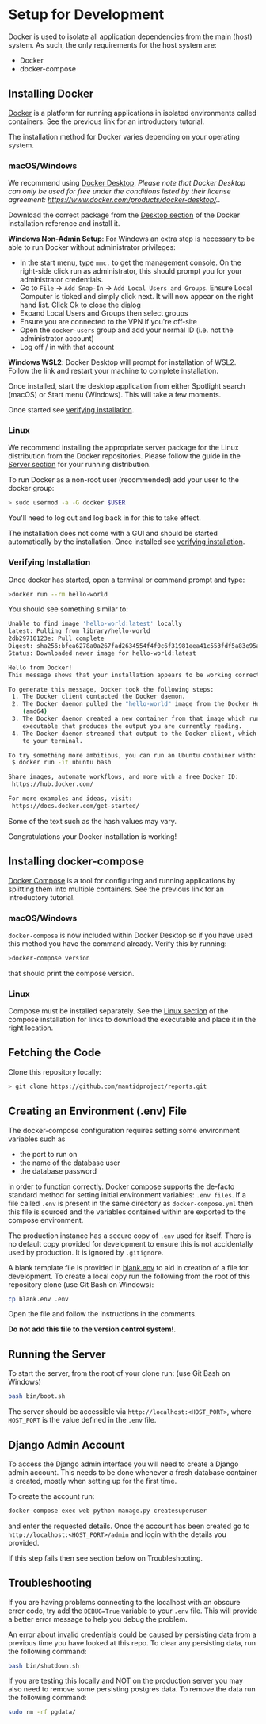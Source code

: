 # Setup for Development

Docker is used to isolate all application dependencies from the main (host)
system.
As such, the only requirements for the host system are:

* Docker
* docker-compose

## Installing Docker

[Docker](https://docs.docker.com/get-started/) is a platform for running
applications in isolated environments called containers. See the previous link
for an introductory tutorial.

The installation method for Docker varies depending on your operating system.

### macOS/Windows

We recommend using [Docker Desktop](https://www.docker.com/products/docker-desktop/).
*Please note that Docker Desktop can only be used for free under the conditions listed
by their license agreement: <https://www.docker.com/products/docker-desktop/>.*.

Download the correct package from the
[Desktop section](https://docs.docker.com/engine/install/#desktop) of the Docker installation reference and install it.

**Windows Non-Admin Setup**: For Windows an extra step is necessary to be able to run Docker without administrator privileges:

* In the start menu, type `mmc.` to get the management console. On the right-side click run as administrator, this should prompt you for your administrator credentials.
* Go to `File` -> `Add Snap-In` -> `Add Local Users and Groups`. Ensure Local Computer is ticked and simply click next. It will now appear on the right hand list. Click Ok to close the dialog
* Expand Local Users and Groups then select groups
* Ensure you are connected to the VPN if you're off-site
* Open the `docker-users` group and add your normal ID (i.e. not the administrator account)
* Log off / in with that account

**Windows WSL2**: Docker Desktop will prompt for installation of WSL2. Follow the link and restart your machine to complete installation.

Once installed, start the desktop application from either
Spotlight search (macOS) or Start menu (Windows).
This will take a few moments.

Once started see [verifying installation](#verifying-installation).

### Linux

We recommend installing the appropriate server package for the Linux distribution from the Docker repositories. Please follow the guide in the
[Server section](https://docs.docker.com/engine/install/#server) for your
running distribution.

To run Docker as a non-root user (recommended) add your user to the docker group:

```sh
> sudo usermod -a -G docker $USER
```

You'll need to log out and log back in for this to take effect.

The installation does not come with a GUI and should be started automatically by the installation. Once installed see [verifying installation](#verifying-installation).

### Verifying Installation

Once docker has started, open a terminal or command prompt and type:

```sh
>docker run --rm hello-world
```

You should see something similar to:

```sh
Unable to find image 'hello-world:latest' locally
latest: Pulling from library/hello-world
2db29710123e: Pull complete
Digest: sha256:bfea6278a0a267fad2634554f4f0c6f31981eea41c553fdf5a83e95a41d40c38
Status: Downloaded newer image for hello-world:latest

Hello from Docker!
This message shows that your installation appears to be working correctly.

To generate this message, Docker took the following steps:
 1. The Docker client contacted the Docker daemon.
 2. The Docker daemon pulled the "hello-world" image from the Docker Hub.
    (amd64)
 3. The Docker daemon created a new container from that image which runs the
    executable that produces the output you are currently reading.
 4. The Docker daemon streamed that output to the Docker client, which sent it
    to your terminal.

To try something more ambitious, you can run an Ubuntu container with:
 $ docker run -it ubuntu bash

Share images, automate workflows, and more with a free Docker ID:
 https://hub.docker.com/

For more examples and ideas, visit:
 https://docs.docker.com/get-started/
```

Some of the text such as the hash values may vary.

Congratulations your Docker installation is working!

## Installing docker-compose

[Docker Compose](https://docs.docker.com/compose/) is a tool for configuring
and running applications by splitting them into multiple containers.
See the previous link for an introductory tutorial.

### macOS/Windows

`docker-compose` is now included within Docker Desktop so if you have used this
method you have the command already. Verify this by running:

```sh
>docker-compose version
```

that should print the compose version.

### Linux

Compose must be installed separately.
See the [Linux section](https://github.com/docker/compose#where-to-get-docker-compose)
of the compose installation for links to download the executable and place it
in the right location.

## Fetching the Code

Clone this repository locally:

```sh
> git clone https://github.com/mantidproject/reports.git
```

## Creating an Environment (.env) File

The docker-compose configuration requires setting some environment variables
such as

* the port to run on
* the name of the database user
* the database password

in order to function correctly. Docker compose supports the de-facto standard
method for setting initial environment variables: `.env files`.
If a file called `.env` is present in the same directory as `docker-compose.yml`
then this file is sourced and the variables contained within are exported to the
compose environment.

The production instance has a secure copy of `.env` used for itself.
There is no default copy provided for development to ensure this is
not accidentally used by production. It is ignored by `.gitignore`.

A blank template file is provided in [blank.env](blank.env) to aid in creation
of a file for development. To create a local copy run the following from the
root of this repository clone (use Git Bash on Windows):

```sh
cp blank.env .env
```

Open the file and follow the instructions in the comments.

**Do not add this file to the version control system!**.

## Running the Server

To start the server, from the root of your clone run: (use Git Bash on Windows)

```sh
bash bin/boot.sh
```

The server should be accessible via `http://localhost:<HOST_PORT>`,
where `HOST_PORT` is the value defined in the `.env` file.

## Django Admin Account

To access the Django admin interface you will need to create a Django admin account.
This needs to be done whenever a fresh database container is created, mostly when
setting up for the first time.

To create the account run:

```sh
docker-compose exec web python manage.py createsuperuser
```

and enter the requested details. Once the account has been created go to
`http://localhost:<HOST_PORT>/admin` and login with the details you provided.

If this step fails then see section below on Troubleshooting.

## Troubleshooting

If you are having problems connecting to the localhost with an obscure error code, try
add the ``DEBUG=True`` variable to your ``.env`` file. This will provide a better
error message to help you debug the problem.

An error about invalid credentials could be caused by persisting data from a previous
time you have looked at this repo. To clear any persisting data, run the following
command:

```sh
bash bin/shutdown.sh
```

If you are testing this locally and NOT on the production server you may also need to remove some persisting postgres data.
To remove the data run the following command:
```sh
sudo rm -rf pgdata/
```
